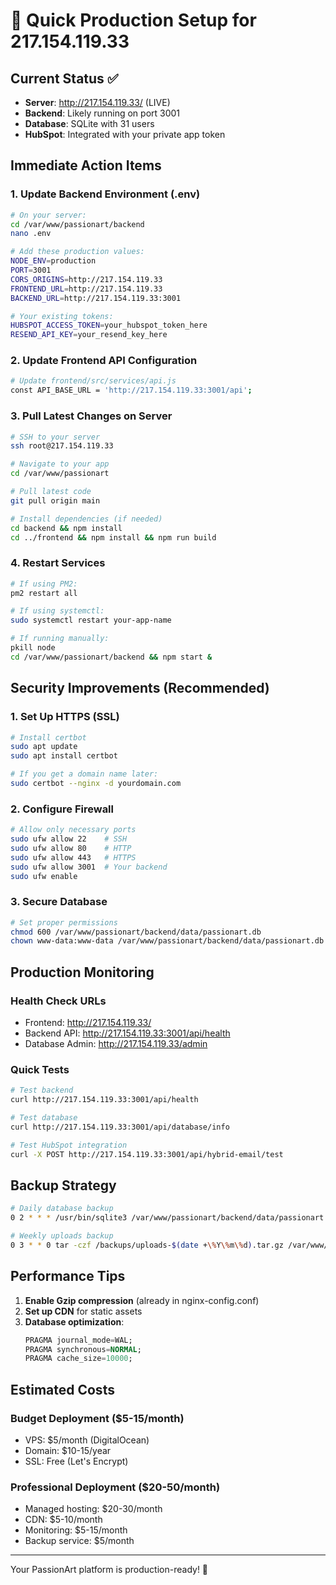 # 🔧 Quick Production Setup for 217.154.119.33

## Current Status ✅
- **Server**: http://217.154.119.33/ (LIVE)
- **Backend**: Likely running on port 3001
- **Database**: SQLite with 31 users
- **HubSpot**: Integrated with your private app token

## Immediate Action Items

### 1. Update Backend Environment (.env)
```bash
# On your server:
cd /var/www/passionart/backend
nano .env

# Add these production values:
NODE_ENV=production
PORT=3001
CORS_ORIGINS=http://217.154.119.33
FRONTEND_URL=http://217.154.119.33
BACKEND_URL=http://217.154.119.33:3001

# Your existing tokens:
HUBSPOT_ACCESS_TOKEN=your_hubspot_token_here
RESEND_API_KEY=your_resend_key_here
```

### 2. Update Frontend API Configuration
```bash
# Update frontend/src/services/api.js
const API_BASE_URL = 'http://217.154.119.33:3001/api';
```

### 3. Pull Latest Changes on Server
```bash
# SSH to your server
ssh root@217.154.119.33

# Navigate to your app
cd /var/www/passionart

# Pull latest code
git pull origin main

# Install dependencies (if needed)
cd backend && npm install
cd ../frontend && npm install && npm run build
```

### 4. Restart Services
```bash
# If using PM2:
pm2 restart all

# If using systemctl:
sudo systemctl restart your-app-name

# If running manually:
pkill node
cd /var/www/passionart/backend && npm start &
```

## Security Improvements (Recommended)

### 1. Set Up HTTPS (SSL)
```bash
# Install certbot
sudo apt update
sudo apt install certbot

# If you get a domain name later:
sudo certbot --nginx -d yourdomain.com
```

### 2. Configure Firewall
```bash
# Allow only necessary ports
sudo ufw allow 22    # SSH
sudo ufw allow 80    # HTTP
sudo ufw allow 443   # HTTPS
sudo ufw allow 3001  # Your backend
sudo ufw enable
```

### 3. Secure Database
```bash
# Set proper permissions
chmod 600 /var/www/passionart/backend/data/passionart.db
chown www-data:www-data /var/www/passionart/backend/data/passionart.db
```

## Production Monitoring

### Health Check URLs
- Frontend: http://217.154.119.33/
- Backend API: http://217.154.119.33:3001/api/health
- Database Admin: http://217.154.119.33/admin

### Quick Tests
```bash
# Test backend
curl http://217.154.119.33:3001/api/health

# Test database
curl http://217.154.119.33:3001/api/database/info

# Test HubSpot integration
curl -X POST http://217.154.119.33:3001/api/hybrid-email/test
```

## Backup Strategy
```bash
# Daily database backup
0 2 * * * /usr/bin/sqlite3 /var/www/passionart/backend/data/passionart.db ".backup /backups/passionart-$(date +\%Y\%m\%d).db"

# Weekly uploads backup
0 3 * * 0 tar -czf /backups/uploads-$(date +\%Y\%m\%d).tar.gz /var/www/passionart/backend/uploads/
```

## Performance Tips
1. **Enable Gzip compression** (already in nginx-config.conf)
2. **Set up CDN** for static assets
3. **Database optimization**:
   ```sql
   PRAGMA journal_mode=WAL;
   PRAGMA synchronous=NORMAL;
   PRAGMA cache_size=10000;
   ```

## Estimated Costs

### Budget Deployment ($5-15/month)
- VPS: $5/month (DigitalOcean)
- Domain: $10-15/year
- SSL: Free (Let's Encrypt)

### Professional Deployment ($20-50/month)
- Managed hosting: $20-30/month
- CDN: $5-10/month  
- Monitoring: $5-15/month
- Backup service: $5/month

---

Your PassionArt platform is production-ready! 🚀

